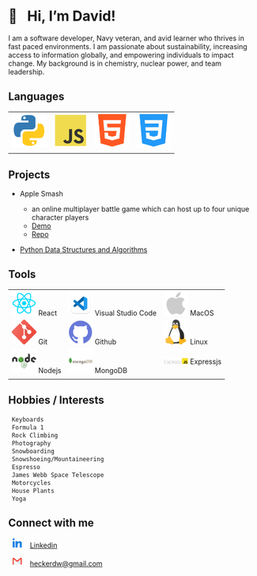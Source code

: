 #  👋 &nbsp; Hi, I’m David!

I am a software developer, Navy veteran, and avid learner who thrives in fast paced environments. I am passionate about sustainability, increasing access to information globally, and empowering individuals to impact change.
My background is in chemistry, nuclear power, and team leadership.

##  Languages

|  |  |  |  |
| ----------- | ----------- | ----------- | ----------- |
<img src="img/python.png" width=70/> | <img src="img/js.png" width=70/> | <img src="img/html.png" width=70/> | <img src="img/css.png" width=70/> |
|  |  |  |  |

## Projects

- Apple Smash
  - an online multiplayer battle game which can host up to four unique character players
  - [Demo](https://youtu.be/L9-kgbdOjHE)
  - [Repo](https://github.com/NotFFTT/game)


- [Python Data Structures and Algorithms](https://github.com/heckerdavid/data-structures-and-algorithms/tree/main/python)

## Tools
| | | |
| ----------- | ----------- | ----------- |
| <img src="img/react.png" width=50/> React | <img src="img/vscode.png" width=50/> Visual Studio Code | <img src="img/apple.png" width=50/> MacOS |
| <img src="img/git.png" width=50/> Git | <img src="img/github.png" width=50/> Github | <img src="img/linux.png" width=50/> Linux |
| <img src="img/node.png" width=50/> Nodejs | <img src="img/mongo.png" width=50/> MongoDB | <img src="img/ExpressJS-logo.png" width=50/> Expressjs |
| | | |



## Hobbies / Interests

     Keyboards
     Formula 1
     Rock Climbing
     Photography
     Snowboarding
     Snowshoeing/Mountaineering
     Espresso
     James Webb Space Telescope
     Motorcycles
     House Plants
     Yoga

## Connect with me

  &nbsp; <img src="img/linkedin.png" width=20/> &nbsp;&nbsp; [Linkedin](https://www.linkedin.com/in/david-hecker/)

  &nbsp; <img src="img/gmail.png" width=20/> &nbsp;&nbsp; heckerdw@gmail.com
